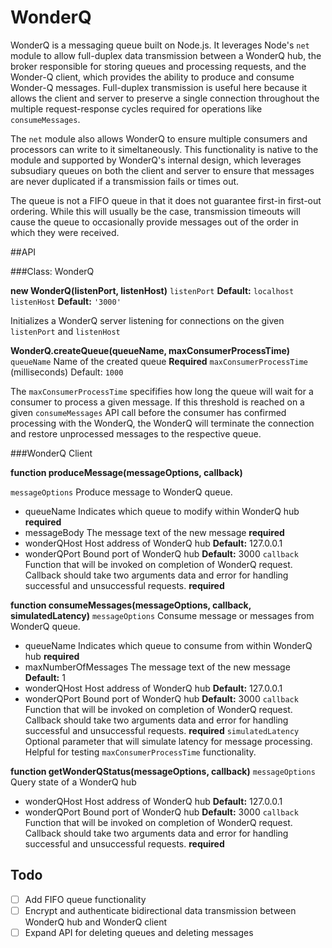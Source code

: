 # WonderQ

WonderQ is a messaging queue built on Node.js. It leverages Node's ```net``` module to allow full-duplex data transmission between a WonderQ hub, the broker responsible for storing queues and processing requests, and the Wonder-Q client, which provides the ability to produce and consume Wonder-Q messages. Full-duplex transmission is useful here because it allows the client and server to preserve a single connection throughout the multiple request-response cycles required for operations like ```consumeMessages```. 

The ```net``` module also allows WonderQ to ensure multiple consumers and processors can write to it simeltaneously. This functionality is native to the module and supported by WonderQ's internal design, which leverages subsudiary queues on both the client and server to ensure that messages are never duplicated if a transmission fails or times out. 

The queue is not a FIFO queue in that it does not guarantee first-in first-out ordering. While this will usually be the case, transmission timeouts will cause the queue to occasionally provide messages out of the order in which they were received.

##API

###Class: WonderQ

**new WonderQ(listenPort, listenHost)**
```listenPort``` <number> **Default:** ```localhost```
```listenHost``` <string> **Default:** ```'3000'```

Initializes a WonderQ server listening for connections on the given ```listenPort``` and ```listenHost```


**WonderQ.createQueue(queueName, maxConsumerProcessTime)**
```queueName``` <string> Name of the created queue **Required**
```maxConsumerProcessTime``` <number> (milliseconds) Default: ```1000```

The ```maxConsumerProcessTime``` specififies how long the queue will wait for a consumer to process a given message. If this threshold is reached on a given ```consumeMessages``` API call before the consumer has confirmed processing with the WonderQ, the WonderQ will terminate the connection and restore unprocessed messages to the respective queue.


###WonderQ Client

**function produceMessage(messageOptions, callback)**

```messageOptions``` <object>
Produce message to WonderQ queue.
* queueName <string> Indicates which queue to modify within WonderQ hub **required**
* messageBody <string> The message text of the new message **required**
* wonderQHost <string> Host address of WonderQ hub **Default:** 127.0.0.1
* wonderQPort <number> Bound port of WonderQ hub **Default:** 3000
```callback``` <function> Function that will be invoked on completion of WonderQ request. Callback should take two arguments data and error for handling successful and unsuccessful requests. **required**

**function consumeMessages(messageOptions, callback, simulatedLatency)**
```messageOptions``` <object>
Consume message or messages from WonderQ queue.
* queueName <string> Indicates which queue to consume from within WonderQ hub **required**
* maxNumberOfMessages <number> The message text of the new message **Default:** 1
* wonderQHost <string> Host address of WonderQ hub **Default:** 127.0.0.1
* wonderQPort <number> Bound port of WonderQ hub **Default:** 3000
```callback``` <function> Function that will be invoked on completion of WonderQ request. Callback should take two arguments data and error for handling successful and unsuccessful requests. **required**
```simulatedLatency``` Optional parameter that will simulate latency for message processing. Helpful for testing ```maxConsumerProcessTime``` functionality.


**function getWonderQStatus(messageOptions, callback)**
```messageOptions``` <object>
Query state of a WonderQ hub 
* wonderQHost <string> Host address of WonderQ hub **Default:** 127.0.0.1
* wonderQPort <number> Bound port of WonderQ hub **Default:** 3000
```callback``` <function> Function that will be invoked on completion of WonderQ request. Callback should take two arguments data and error for handling successful and unsuccessful requests. **required**


## Todo
- [ ] Add FIFO queue functionality
- [ ] Encrypt and authenticate bidirectional data transmission between WonderQ hub and WonderQ client
- [ ] Expand API for deleting queues and deleting messages
